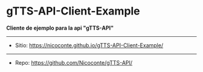 # gTTS-API-Client-Example

**Cliente de ejemplo para la api "gTTS-API"**

----------------------------------------------------------------------------------------------------------------------------------------------------------------------

* Sitio: https://nicoconte.github.io/gTTS-API-Client-Example/

----------------------------------------------------------------------------------------------------------------------------------------------------------------------

* Repo: https://github.com/Nicoconte/gTTS-API/
